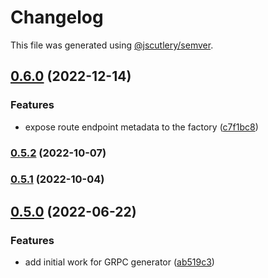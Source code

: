 # Changelog

This file was generated using [@jscutlery/semver](https://github.com/jscutlery/semver).

## [0.6.0](https://github.com/ezzabuzaid/fayona/compare/0.5.2...0.6.0) (2022-12-14)


### Features

* expose route endpoint metadata to the factory ([c7f1bc8](https://github.com/ezzabuzaid/fayona/commit/c7f1bc85881057e8da608568ec754e170d0ce5f1))

### [0.5.2](https://github.com/ezzabuzaid/fayona/compare/0.5.1...0.5.2) (2022-10-07)

### [0.5.1](https://github.com/ezzabuzaid/fayona/compare/0.5.0...0.5.1) (2022-10-04)

## [0.5.0](https://github.com/ezzabuzaid/fayona/compare/0.4.0...0.5.0) (2022-06-22)


### Features

* add initial work for GRPC generator ([ab519c3](https://github.com/ezzabuzaid/fayona/commit/ab519c3d30faa0ab53ceaae301a1a2f19566edba))
